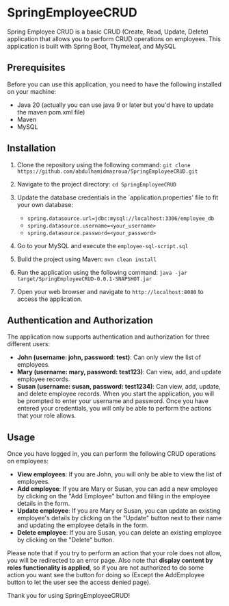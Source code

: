 # SpringEmployeeCRUD
Spring Employee CRUD is a basic CRUD (Create, Read, Update, Delete) application that allows you to perform CRUD operations on employees. 
This application is built with Spring Boot, Thymeleaf, and MySQL

## Prerequisites
Before you can use this application, you need to have the following installed on your machine:

- Java 20 (actually you can use java 9 or later but you'd have to update the maven pom.xml file)
- Maven
- MySQL

## Installation
1. Clone the repository using the following command:
  `git clone https://github.com/abdulhamidmazroua/SpringEmployeeCRUD.git`
  
2. Navigate to the project directory:
  `cd SpringEmployeeCRUD`
  
3. Update the database credentials in the `application.properties' file to fit your own database:
    - `spring.datasource.url=jdbc:mysql://localhost:3306/employee_db`
    - `spring.datasource.username=<your_username>`
    - `spring.datasource.password=<your_password>`

4. Go to your MySQL and execute the `employee-sql-script.sql`
  
5. Build the project using Maven:
  `mvn clean install`
 
6. Run the application using the following command:
  `java -jar target/SpringEmployeeCRUD-0.0.1-SNAPSHOT.jar`

7. Open your web browser and navigate to `http://localhost:8080` to access the application.

## Authentication and Authorization
The application now supports authentication and authorization for three different users:

  - **John (username: john, password: test)**: Can only view the list of employees.
  - **Mary (username: mary, password: test123)**: Can view, add, and update employee records.
  - **Susan (username: susan, password: test1234)**: Can view, add, update, and delete employee records.
When you start the application, you will be prompted to enter your username and password. Once you have entered your credentials, you will only be able to perform the actions that your role allows.

## Usage
Once you have logged in, you can perform the following CRUD operations on employees:

  - **View employees**: If you are John, you will only be able to view the list of employees.
  - **Add employee**: If you are Mary or Susan, you can add a new employee by clicking on the "Add Employee" button and filling in the employee details in the form.
  - **Update employee**: If you are Mary or Susan, you can update an existing employee's details by clicking on the "Update" button next to their name and updating the employee details in the form.
  - **Delete employee**: If you are Susan, you can delete an existing employee by clicking on the "Delete" button.

Please note that if you try to perform an action that your role does not allow, you will be redirected to an error page. Also note that **display content by roles functionality is applied**, so if you are not authorized to do some action you want see the button for doing so (Except the AddEmployee button to let the user see the access denied page).

Thank you for using SpringEmployeeCRUD!




